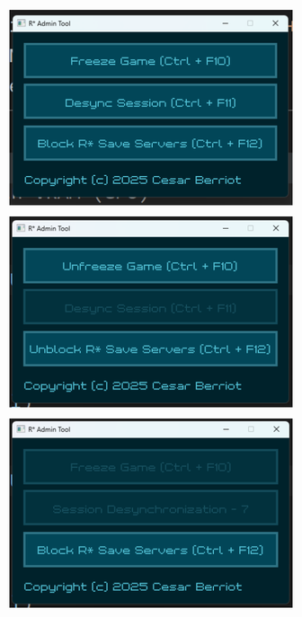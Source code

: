 ![](screenshots/default.png) \
<br>
![](screenshots/game%20frozen,%20save%20servers%20blocked.png) \
<br>
![](screenshots/session%20desynchronization.png)